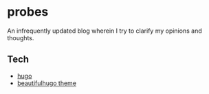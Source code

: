 # probes

An infrequently updated blog wherein I try to clarify my opinions and thoughts.

## Tech

- [hugo](https://gohugo.io/)
- [beautifulhugo theme](https://github.com/halogenica/beautifulhugo)

